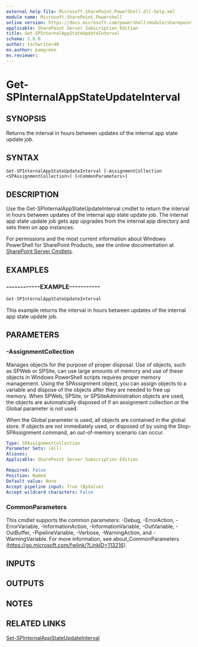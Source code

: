 ```yaml
---
external help file: Microsoft.SharePoint.PowerShell.dll-help.xml
module name: Microsoft.SharePoint.Powershell
online version: https://docs.microsoft.com/powershell/module/sharepoint-server/get-spinternalappstateupdateinterval
applicable: SharePoint Server Subscription Edition
title: Get-SPInternalAppStateUpdateInterval
schema: 2.0.0
author: techwriter40
ms.author: pamgreen
ms.reviewer:
---
```


# Get-SPInternalAppStateUpdateInterval

## SYNOPSIS

Returns the interval in hours between updates of the internal app state update job.



## SYNTAX

```
Get-SPInternalAppStateUpdateInterval [-AssignmentCollection <SPAssignmentCollection>] [<CommonParameters>]
```

## DESCRIPTION
Use the Get-SPInternalAppStateUpdateInterval cmdlet to return the interval in hours between updates of the internal app state update job.
The internal app state update job gets app upgrades from the internal app directory and sets them on app instances.

For permissions and the most current information about Windows PowerShell for SharePoint Products, see the online documentation at [SharePoint Server Cmdlets](https://docs.microsoft.com/powershell/sharepoint/sharepoint-server/sharepoint-server-cmdlets).

## EXAMPLES

### ------------EXAMPLE----------- 
```powershell
Get-SPInternalAppStateUpdateInterval
```

This example returns the interval in hours between updates of the internal app state update job.

## PARAMETERS

### -AssignmentCollection
Manages objects for the purpose of proper disposal.
Use of objects, such as SPWeb or SPSite, can use large amounts of memory and use of these objects in Windows PowerShell scripts requires proper memory management.
Using the SPAssignment object, you can assign objects to a variable and dispose of the objects after they are needed to free up memory.
When SPWeb, SPSite, or SPSiteAdministration objects are used, the objects are automatically disposed of if an assignment collection or the Global parameter is not used.

When the Global parameter is used, all objects are contained in the global store.
If objects are not immediately used, or disposed of by using the Stop-SPAssignment command, an out-of-memory scenario can occur.

```yaml
Type: SPAssignmentCollection
Parameter Sets: (All)
Aliases: 
Applicable: SharePoint Server Subscription Edition

Required: False
Position: Named
Default value: None
Accept pipeline input: True (ByValue)
Accept wildcard characters: False
```

### CommonParameters
This cmdlet supports the common parameters: -Debug, -ErrorAction, -ErrorVariable, -InformationAction, -InformationVariable, -OutVariable, -OutBuffer, -PipelineVariable, -Verbose, -WarningAction, and -WarningVariable. For more information, see about_CommonParameters (https://go.microsoft.com/fwlink/?LinkID=113216).

## INPUTS

## OUTPUTS

## NOTES

## RELATED LINKS

[Set-SPInternalAppStateUpdateInterval](Set-SPInternalAppStateUpdateInterval.md)

